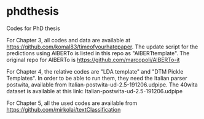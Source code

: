 # phdthesis
Codes for PhD thesis


For Chapter 3, all codes and data are available at https://github.com/komal83/timeofyourhatepaper.  The update script for the predictions using AlBERTo is listed in this repo as "AlBERTtemplate".
The original repo for AlBERTo is https://github.com/marcopoli/AlBERTo-it


For Chapter 4, the relative codes are  "LDA template" and "DTM Pickle Templates".
In order to be able to run them, they need the Italian parser postwita, available from Italian-postwita-ud-2.5-191206.udpipe.
The 40wita dataset is  available at this link: Italian-postwita-ud-2.5-191206.udpipe

For Chapter 5, all the used codes are available from https://github.com/mirkolai/textClassification 

